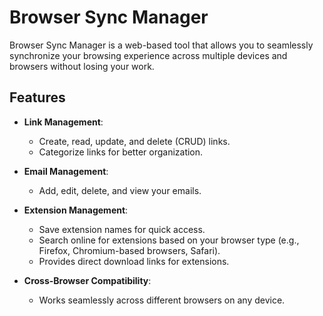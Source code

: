 # Browser Sync Manager

Browser Sync Manager is a web-based tool that allows you to seamlessly synchronize your browsing experience across multiple devices and browsers without losing your work. 

## Features

- **Link Management**: 
  - Create, read, update, and delete (CRUD) links. 
  - Categorize links for better organization.
  
- **Email Management**:
  - Add, edit, delete, and view your emails.
  
- **Extension Management**:
  - Save extension names for quick access.
  - Search online for extensions based on your browser type (e.g., Firefox, Chromium-based browsers, Safari).
  - Provides direct download links for extensions.

- **Cross-Browser Compatibility**:
  - Works seamlessly across different browsers on any device.
